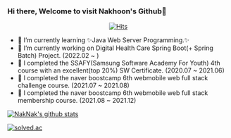 ### Hi there, Welcome to visit Nakhoon's Github👋

<div align=center>

[![Hits](https://hits.seeyoufarm.com/api/count/incr/badge.svg?url=https%3A%2F%2Fgithub.com%2Flongnh214%2Fhit-counter&count_bg=%239D17CB&title_bg=%23555555&icon=apple.svg&icon_color=%23E7E7E7&title=hits&edge_flat=false)](https://hits.seeyoufarm.com)

</div>

- 🌱 I’m currently learning ✨Java Web Server Programming.✨
- 🔭 I’m currently working on Digital Health Care Spring Boot(+ Spring Batch) Project. (2022.02 ~ )
- 📖 I completed the SSAFY(Samsung Software Academy For Youth) 4th course with an excellent(top 20%) SW Certificate. (2020.07 ~ 2021.06)
- 🎯 I completed the naver boostcamp 6th webmobile web full stack challenge course. (2021.07 ~ 2021.08)
- 🚀 I completed the naver boostcamp 6th webmobile web full stack membership course. (2021.08 ~ 2021.12)
<!--
**longnh214/longnh214** is a ✨ _special_ ✨ repository because its `README.md` (this file) appears on your GitHub profile.

Here are some ideas to get you started:

- 🔭 I’m currently working on ...
- 🌱 I’m currently learning ...
- 👯 I’m looking to collaborate on ...
- 🤔 I’m looking for help with ...
- 💬 Ask me about ...
- 📫 How to reach me: ...
- 😄 Pronouns: ...
- ⚡ Fun fact: ...
-->

[![NakNak's github stats](https://github-readme-stats.vercel.app/api?username=longnh214&show_icons=true&theme=dracula)](https://github.com/longnh214/github-readme-stats)
  
[![solved.ac](http://mazassumnida.wtf/api/v2/generate_badge?boj=cnh0214)](https://solved.ac/cnh0214)
